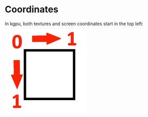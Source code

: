 # Coordinates

In kgpu, both textures and screen coordinates start in the top left:

![Coordinates](images/coordinates.png)

